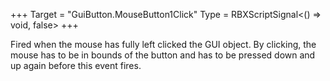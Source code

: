 +++
Target = "GuiButton.MouseButton1Click"
Type = RBXScriptSignal<() => void, false>
+++

Fired when the mouse has fully left clicked the GUI object. By clicking, the mouse has to be in bounds of the button and has to be pressed down and up again before this event fires.